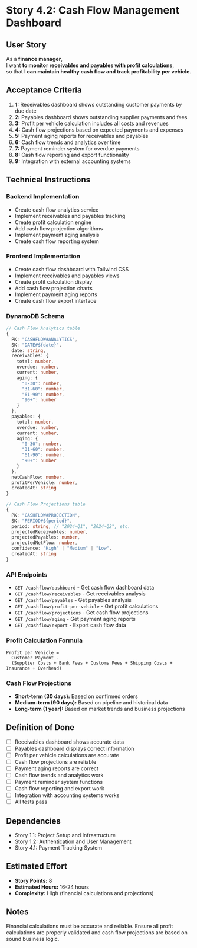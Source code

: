 # Story 4.2: Cash Flow Management Dashboard

## User Story

As a **finance manager**,  
I want **to monitor receivables and payables with profit calculations**,  
so that **I can maintain healthy cash flow and track profitability per vehicle**.

## Acceptance Criteria

1. **1:** Receivables dashboard shows outstanding customer payments by due date
2. **2:** Payables dashboard shows outstanding supplier payments and fees
3. **3:** Profit per vehicle calculation includes all costs and revenues
4. **4:** Cash flow projections based on expected payments and expenses
5. **5:** Payment aging reports for receivables and payables
6. **6:** Cash flow trends and analytics over time
7. **7:** Payment reminder system for overdue payments
8. **8:** Cash flow reporting and export functionality
9. **9:** Integration with external accounting systems

## Technical Instructions

### Backend Implementation

- Create cash flow analytics service
- Implement receivables and payables tracking
- Create profit calculation engine
- Add cash flow projection algorithms
- Implement payment aging analysis
- Create cash flow reporting system

### Frontend Implementation

- Create cash flow dashboard with Tailwind CSS
- Implement receivables and payables views
- Create profit calculation display
- Add cash flow projection charts
- Implement payment aging reports
- Create cash flow export interface

### DynamoDB Schema

```typescript
// Cash Flow Analytics table
{
  PK: "CASHFLOW#ANALYTICS",
  SK: "DATE#${date}",
  date: string,
  receivables: {
    total: number,
    overdue: number,
    current: number,
    aging: {
      "0-30": number,
      "31-60": number,
      "61-90": number,
      "90+": number
    }
  },
  payables: {
    total: number,
    overdue: number,
    current: number,
    aging: {
      "0-30": number,
      "31-60": number,
      "61-90": number,
      "90+": number
    }
  },
  netCashFlow: number,
  profitPerVehicle: number,
  createdAt: string
}

// Cash Flow Projections table
{
  PK: "CASHFLOW#PROJECTION",
  SK: "PERIOD#${period}",
  period: string, // "2024-Q1", "2024-Q2", etc.
  projectedReceivables: number,
  projectedPayables: number,
  projectedNetFlow: number,
  confidence: "High" | "Medium" | "Low",
  createdAt: string
}
```

### API Endpoints

- `GET /cashflow/dashboard` - Get cash flow dashboard data
- `GET /cashflow/receivables` - Get receivables analysis
- `GET /cashflow/payables` - Get payables analysis
- `GET /cashflow/profit-per-vehicle` - Get profit calculations
- `GET /cashflow/projections` - Get cash flow projections
- `GET /cashflow/aging` - Get payment aging reports
- `GET /cashflow/export` - Export cash flow data

### Profit Calculation Formula

```
Profit per Vehicle =
  Customer Payment -
  (Supplier Costs + Bank Fees + Customs Fees + Shipping Costs + Insurance + Overhead)
```

### Cash Flow Projections

- **Short-term (30 days):** Based on confirmed orders
- **Medium-term (90 days):** Based on pipeline and historical data
- **Long-term (1 year):** Based on market trends and business projections

## Definition of Done

- [ ] Receivables dashboard shows accurate data
- [ ] Payables dashboard displays correct information
- [ ] Profit per vehicle calculations are accurate
- [ ] Cash flow projections are reliable
- [ ] Payment aging reports are correct
- [ ] Cash flow trends and analytics work
- [ ] Payment reminder system functions
- [ ] Cash flow reporting and export work
- [ ] Integration with accounting systems works
- [ ] All tests pass

## Dependencies

- Story 1.1: Project Setup and Infrastructure
- Story 1.2: Authentication and User Management
- Story 4.1: Payment Tracking System

## Estimated Effort

- **Story Points:** 8
- **Estimated Hours:** 16-24 hours
- **Complexity:** High (financial calculations and projections)

## Notes

Financial calculations must be accurate and reliable. Ensure all profit calculations are properly validated and cash flow projections are based on sound business logic.
